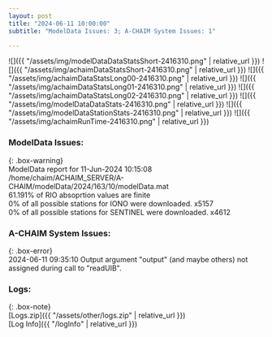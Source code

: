 ```yaml
---
layout: post
title: "2024-06-11 10:00:00"
subtitle: "ModelData Issues: 3; A-CHAIM System Issues: 1"

---
```


![]({{ "/assets/img/modelDataDataStatsShort-2416310.png" | relative_url }})
![]({{ "/assets/img/achaimDataStatsShort-2416310.png" | relative_url }})
![]({{ "/assets/img/achaimDataStatsLong00-2416310.png" | relative_url }})
![]({{ "/assets/img/achaimDataStatsLong01-2416310.png" | relative_url }})
![]({{ "/assets/img/achaimDataStatsLong02-2416310.png" | relative_url }})
![]({{ "/assets/img/modelDataDataStats-2416310.png" | relative_url }})
![]({{ "/assets/img/modelDataStationStats-2416310.png" | relative_url }})
![]({{ "/assets/img/achaimRunTime-2416310.png" | relative_url }})


### ModelData Issues:  
  
{: .box-warning}  
 ModelData report for 11-Jun-2024 10:15:08   
 /home/chaim/ACHAIM_SERVER/A-CHAIM/modelData/2024/163/10/modelData.mat   
 61.191% of RIO absoprtion values are finite   
 0% of all possible stations for IONO were downloaded. x5157   
 0% of all possible stations for SENTINEL were downloaded. x4612   
  
### A-CHAIM System Issues:  
  
{: .box-error}  
2024-06-11 09:35:10 Output argument "output" (and maybe others) not assigned during call to "readUIB".  

### Logs:  
  
{: .box-note}  
[Logs.zip]({{ "/assets/other/logs.zip" | relative_url }})  
[Log Info]({{ "/logInfo" | relative_url }})  
